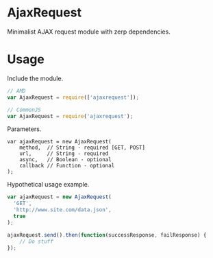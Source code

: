 # AjaxRequest

Minimalist AJAX request module with zerp dependencies.

# Usage

Include the module.
```javascript
// AMD
var AjaxRequest = require(['ajaxrequest']);

// CommonJS
var AjaxRequest = require('ajaxrequest');
```

Parameters.
```
var ajaxRequest = new AjaxRequest(
    method,  // String - required [GET, POST]
    url,     // String - required
    async,   // Boolean - optional
    callback // Function - optional
);
```

Hypothetical usage example.
```javascript
var ajaxRequest = new AjaxRequest(
  'GET',
  'http://www.site.com/data.json',
  true
);

ajaxRequest.send().then(function(successResponse, failResponse) {
    // Do stuff
});
```

